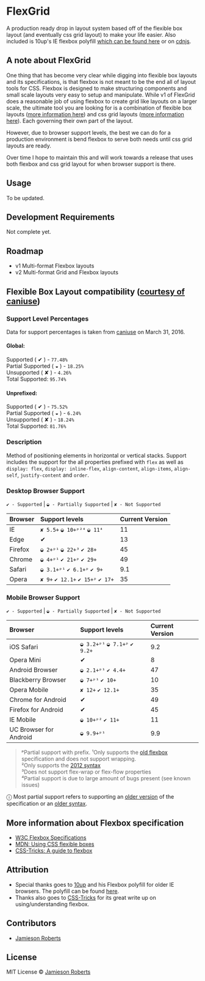 # FlexGrid

A production ready drop in layout system based off of the flexible box layout (and eventually css grid layout) to make your life easier. Also included is 10up's IE flexbox polyfill [which can be found here](https://github.com/10up/flexibility) or on [cdnjs](https://cdnjs.com/libraries/flexibility).

## A note about FlexGrid

One thing that has become very clear while digging into flexible box layouts and its specifications, is that flexbox is not meant to be the end all of layout tools for CSS. Flexbox is designed to make structuring components and small scale layouts very easy to setup and manipulate. While v1 of FlexGrid does a reasonable job of using flexbox to create grid like layouts on a larger scale, the ultimate tool you are looking for is a combination of flexible box layouts ([more information here](https://css-tricks.com/snippets/css/a-guide-to-flexbox/)) and css grid layouts ([more information here](https://css-tricks.com/snippets/css/complete-guide-grid/)). Each governing their own part of the layout.

However, due to browser support levels, the best we can do for a production environment is bend flexbox to serve both needs until css grid layouts are ready.

Over time I hope to maintain this and will work towards a release that uses both flexbox and css grid layout for when browser support is there.

## Usage

To be updated.

## Development Requirements

Not complete yet.

## Roadmap

* v1 Multi-format Flexbox layouts
* v2 Multi-format Grid and Flexbox layouts

## Flexible Box Layout compatibility ([courtesy of caniuse](http://caniuse.com/#feat=flexbox))

### Support Level Percentages

Data for support percentages is taken from [caniuse](http://caniuse.com/#feat=flexbox) on March 31, 2016.

#### Global:
Supported ( ✔ ) - `77.48%`  
Partial Supported ( ◒ ) - `18.25%`  
Unsupported ( ✘ ) - `4.26%`  
Total Supported: `95.74%`  

#### Unprefixed:
Supported ( ✔ ) - `75.52%`  
Partial Supported ( ◒ ) - `6.24%`  
Unsupported ( ✘ ) - `18.24%`  
Total Supported: `81.76%`  

### Description

Method of positioning elements in horizontal or vertical stacks. Support includes the support for the all properties prefixed with `flex` as well as `display: flex`, `display: inline-flex`, `align-content`, `align-items`, `align-self`, `justify-content` and `order`.

### Desktop Browser Support

`✔ - Supported` | `◒ - Partially Supported` | `✘ - Not Supported`  

| Browser   | Support levels                    | Current Version   |
|:----------|:----------------------------------|:------------------|
| IE        | `✘ 5.5+` `◒ 10+ᵖ²⁴` `◒ 11⁴`       | 11                |
| Edge      | ✔                                 | 13                |
| Firefox   | `◒ 2+ᵖ¹` `◒ 22+³` `✔ 28+`         | 45                |
| Chrome    | `◒ 4+ᵖ¹` `✔ 21+ᵖ` `✔ 29+`         | 49                |
| Safari    | `◒ 3.1+ᵖ¹` `✔ 6.1+ᵖ` `✔ 9+`       | 9.1               |
| Opera     | `✘ 9+` `✔ 12.1+` `✔ 15+ᵖ` `✔ 17+` | 35                |

### Mobile Browser Support

`✔ - Supported` | `◒ - Partially Supported` | `✘ - Not Supported`  

| Browser                   | Support levels                    | Current Version   |
|:--------------------------|:----------------------------------|:------------------|
| iOS Safari                | `◒ 3.2+ᵖ¹` `◒ 7.1+ᵖ` `✔ 9.2+`     | 9.2               |
| Opera Mini                | ✔                                 | 8                 |
| Android Browser           | `◒ 2.1+ᵖ¹` `✔ 4.4+`               | 47                |
| Blackberry Browser        | `◒ 7+ᵖ¹` `✔ 10+`                  | 10                |
| Opera Mobile              | `✘ 12+` `✔ 12.1+`                 | 35                |
| Chrome for Android        | ✔                                 | 49                |
| Firefox for Android       | ✔                                 | 45                |
| IE Mobile                 | `◒ 10+ᵖ²` `✔ 11+`                 | 11                |
| UC Browser for Android    | `◒ 9.9+ᵖ¹`                        | 9.9               |

> ᵖPartial support with prefix.
> ¹Only supports the [old flexbox](http://www.w3.org/TR/2009/WD-css3-flexbox-20090723) specification and does not support wrapping.  
> ²Only supports the [2012 syntax](http://www.w3.org/TR/2012/WD-css3-flexbox-20120322/)   
> ³Does not support flex-wrap or flex-flow properties  
> ⁴Partial support is due to large amount of bugs present (see known issues)  

ⓘ  Most partial support refers to supporting an [older version](http://www.w3.org/TR/2009/WD-css3-flexbox-20090723/) of the specification or an [older syntax](http://www.w3.org/TR/2012/WD-css3-flexbox-20120322/).

## More information about Flexbox specification

* [W3C Flexbox Specifications](https://www.w3.org/TR/css-flexbox-1/)
* [MDN: Using CSS flexible boxes](https://developer.mozilla.org/en-US/docs/Web/CSS/CSS_Flexible_Box_Layout/Using_CSS_flexible_boxes)
* [CSS-Tricks: A guide to flexbox](https://css-tricks.com/snippets/css/a-guide-to-flexbox/)

## Attribution

* Special thanks goes to [10up](https://github.com/10up) and his Flexbox polyfill for older IE browsers. The polyfill can be found [here](https://github.com/10up/flexibility).
* Thanks also goes to [CSS-Tricks](https://css-tricks.com/snippets/css/a-guide-to-flexbox/) for its great write up on using/understanding flexbox.

## Contributors

* [Jamieson Roberts](https://github.com/JamiesonRoberts)

## License

MIT License © [Jamieson Roberts](http://jamiesonroberts.mit-license.org)
